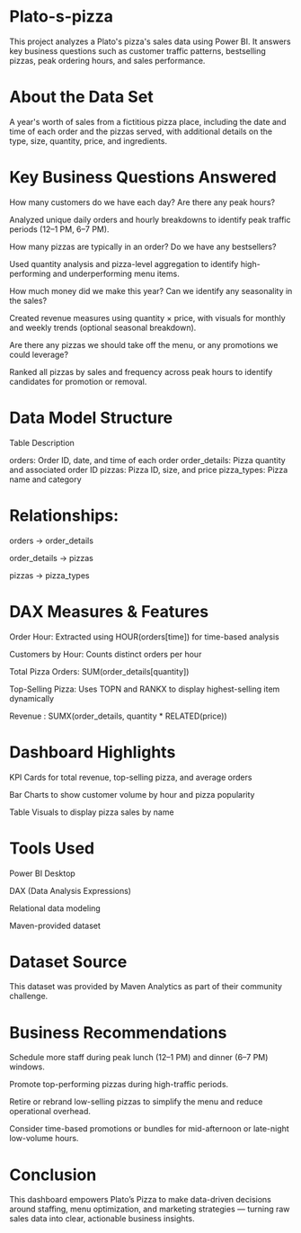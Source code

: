 # Plato-s-pizza
This project analyzes a Plato's pizza's sales data using Power BI. It answers key business questions such as customer traffic patterns, bestselling pizzas, peak ordering hours, and sales performance.
# About the Data Set
A year's worth of sales from a fictitious pizza place, including the date and time of each order and the pizzas served, with additional details on the type, size, quantity, price, and ingredients.

# Key Business Questions Answered
How many customers do we have each day? Are there any peak hours?

Analyzed unique daily orders and hourly breakdowns to identify peak traffic periods (12–1 PM, 6–7 PM).

How many pizzas are typically in an order? Do we have any bestsellers?

Used quantity analysis and pizza-level aggregation to identify high-performing and underperforming menu items.

How much money did we make this year? Can we identify any seasonality in the sales?

Created revenue measures using quantity × price, with visuals for monthly and weekly trends (optional seasonal breakdown).

Are there any pizzas we should take off the menu, or any promotions we could leverage?

Ranked all pizzas by sales and frequency across peak hours to identify candidates for promotion or removal.

# Data Model Structure
Table	Description

orders:	Order ID, date, and time of each order
order_details:	Pizza quantity and associated order ID
pizzas:	Pizza ID, size, and price
pizza_types:	Pizza name and  category

# Relationships:

orders → order_details 

order_details → pizzas 

pizzas → pizza_types 

# DAX Measures & Features
Order Hour: Extracted using HOUR(orders[time]) for time-based analysis

Customers by Hour: Counts distinct orders per hour

Total Pizza Orders: SUM(order_details[quantity])

Top-Selling Pizza: Uses TOPN and RANKX to display highest-selling item dynamically

Revenue : SUMX(order_details, quantity * RELATED(price))

# Dashboard Highlights
KPI Cards for total revenue, top-selling pizza, and average orders

Bar Charts to show customer volume by hour and pizza popularity

Table Visuals to display pizza sales by name

# Tools Used
Power BI Desktop

DAX (Data Analysis Expressions)

Relational data modeling

Maven-provided dataset

# Dataset Source
This dataset was provided by Maven Analytics as part of their community challenge.

# Business Recommendations
Schedule more staff during peak lunch (12–1 PM) and dinner (6–7 PM) windows.

Promote top-performing pizzas during high-traffic periods.

Retire or rebrand low-selling pizzas to simplify the menu and reduce operational overhead.

Consider time-based promotions or bundles for mid-afternoon or late-night low-volume hours.

# Conclusion
This dashboard empowers Plato’s Pizza to make data-driven decisions around staffing, menu optimization, and marketing strategies — turning raw sales data into clear, actionable business insights.

